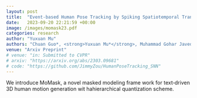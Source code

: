 ```yaml
---
layout: post
title:  "Event‐based Human Pose Tracking by Spiking Spatiotemporal Transformer"
date:   2023-09-20 22:21:59 +00:00
image: /images/momask23.pdf
categories: research
author: "Yuxuan Mu"
authors: "Chuan Guo*, <strong>Yuxuan Mu*</strong>, Muhammad Gohar Javed*, Sen Wang, Li cheng"
venue: "Arxiv Preprint"
# venue: "in: Submitted to CVPR"
# arxiv: "https://arxiv.org/abs/2303.09681"
# code: "https://github.com/JimmyZou/HumanPoseTracking_SNN"
---
```

We introduce MoMask, a novel masked modeling frame work for text‐driven 3D human motion generation wit hahierarchical quantization scheme.